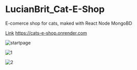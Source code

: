 
# LucianBrit_Cat-E-Shop
E-comerce shop for cats, maked with React Node MongoBD

[Link](https://cats-e-shop.onrender.com/) https://cats-e-shop.onrender.com


![startpage](https://github.com/OleksandrMalishevskyi/LucianBrit_Cat-E-Shop/assets/80953884/d9aecbbe-66ec-4e61-87ec-750e6e207989)


![1](https://github.com/OleksandrMalishevskyi/LucianBrit_Cat-E-Shop/assets/80953884/68451a29-52d2-4af5-a3ff-8bc33475dd16)


![2](https://github.com/OleksandrMalishevskyi/LucianBrit_Cat-E-Shop/assets/80953884/b9e9705a-6f92-4737-bab5-8ac52e5ee2b4)
